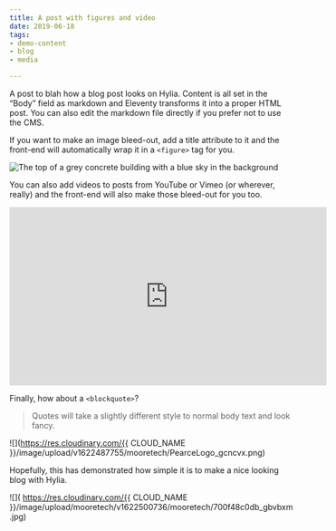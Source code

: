 ```yaml
---
title: A post with figures and video
date: 2019-06-18
tags:
- demo-content
- blog
- media

---
```

A post to blah how a blog post looks on Hylia. Content is all set in the
“Body” field as markdown and Eleventy transforms it into a proper HTML post. You
can also edit the markdown file directly if you prefer not to use the CMS.

If you want to make an image bleed-out, add a title attribute to it and the front-end will automatically wrap it in a `<figure>` tag for you.

![The top of a grey concrete building with a blue sky in the background](/images/demo-image-1.jpg "Brutalism at its finest. Photo by Artificial Photography on Unsplash.")

You can also add videos to posts from YouTube or Vimeo (or wherever, really) and the front-end will also make those bleed-out for you too.

<iframe width="560" height="315" src="https://www.youtube.com/embed/_38JDGnr0vA" frameborder="0" allow="accelerometer; autoplay; encrypted-media; gyroscope; picture-in-picture" allowfullscreen></iframe>

Finally, how about a `<blockquote>`?

> Quotes will take a slightly different style to normal body text and look fancy.

![](https://res.cloudinary.com/{{ CLOUD_NAME }}/image/upload/v1622487755/mooretech/PearceLogo_gcncvx.png)

Hopefully, this has demonstrated how simple it is to make a nice looking blog with Hylia.

![]( https://res.cloudinary.com/{{ CLOUD_NAME }}/image/upload/mooretech/v1622500736/mooretech/700f48c0db_gbvbxm.jpg)